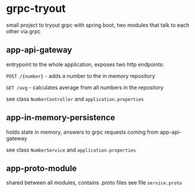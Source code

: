 # grpc-tryout

small project to tryout grpc with spring boot,
two modules that talk to each other via grpc

## app-api-gateway

entrypoint to the whole application,
exposes two http endpoints:

```POST /{number}``` - adds a number to the in memory repository

```GET /avg``` - calculates average from all numbers in the repository

see class ```NumberController``` and ```application.properties```

## app-in-memory-persistence
holds state in memory, answers to grpc requests coming from app-api-gateway

see class ```NumberService``` and ```application.properties```

## app-proto-module

shared between all modules, contains .proto files
see file ```service.proto```